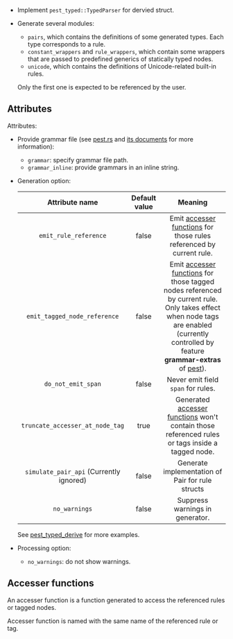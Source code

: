 - Implement `pest_typed::TypedParser` for dervied struct.
- Generate several modules:

  - `pairs`, which contains the definitions of some generated types. Each type corresponds to a rule.
  - `constant_wrappers` and `rule_wrappers`, which contain some wrappers that are passed to predefined generics of statically typed nodes.
  - `unicode`, which contains the definitions of Unicode-related built-in rules.

  Only the first one is expected to be referenced by the user.

## Attributes

Attributes:

- Provide grammar file (see [pest.rs](https://pest.rs) and [its documents](https://docs.rs/pest/latest/pest/) for more information):
  - `grammar`: specify grammar file path.
  - `grammar_inline`: provide grammars in an inline string.
- Generation option:

  |             Attribute name              | Default value |                                                                                                                      Meaning                                                                                                                      |
  | :-------------------------------------: | :-----------: | :-----------------------------------------------------------------------------------------------------------------------------------------------------------------------------------------------------------------------------------------------: |
  |          `emit_rule_reference`          |     false     |                                                                            Emit [accesser functions](#accesser-functions) for those rules referenced by current rule.                                                                             |
  |      `emit_tagged_node_reference`       |     false     | Emit [accesser functions](#accesser-functions) for those tagged nodes referenced by current rule. Only takes effect when node tags are enabled (currently controlled by feature **grammar-extras** of [pest](https://docs.rs/pest/latest/pest/)). |
  |           `do_not_emit_span`            |     false     |                                                                                                        Never emit field `span` for rules.                                                                                                         |
  |     `truncate_accesser_at_node_tag`     |     true      |                                                              Generated [accesser functions](#accesser-functions) won't contain those referenced rules or tags inside a tagged node.                                                               |
  | `simulate_pair_api` (Currently ignored) |     false     |                                                                                                 Generate implementation of Pair for rule structs                                                                                                  |
  |              `no_warnings`              |     false     |                                                                                                          Suppress warnings in generator.                                                                                                          |

  See [pest_typed_derive](https://docs.rs/pest_typed_derive/latest/pest_typed_derive/) for more examples.

- Processing option:
  - `no_warnings`: do not show warnings.

## Accesser functions

An accesser function is a function generated to access the referenced rules or tagged nodes.

Accesser function is named with the same name of the referenced rule or tag.
